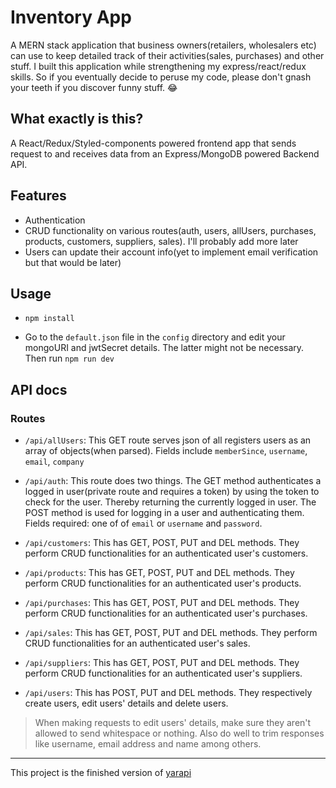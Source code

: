 # Inventory App

A MERN stack application that business owners(retailers, wholesalers etc) can use to keep detailed track of their activities(sales, purchases) and other stuff. I built this application while strengthening my express/react/redux skills. So if you eventually decide to peruse my code, please don't gnash your teeth if you discover funny stuff. 😂

<!-- Add other stuff here later -->

## What exactly is this?

A React/Redux/Styled-components powered frontend app that sends request to and receives data from an Express/MongoDB powered Backend API.
<!-- Explain further -->

## Features

- Authentication
- CRUD functionality on various routes(auth, users, allUsers, purchases, products, customers, suppliers, sales). I'll probably add more later
- Users can update their account info(yet to implement email verification but that would be later)

<!-- Add other features -->

## Usage

- `npm install`

- Go to the `default.json` file in the `config` directory and edit your mongoURI and jwtSecret details. The latter might not be necessary. Then run `npm run dev`

## API docs

### Routes

- `/api/allUsers`: This GET route serves json of all registers users as an array of objects(when parsed). Fields include `memberSince`, `username`, `email`, `company`

- `/api/auth`: This route does two things. The GET method authenticates a logged in user(private route and requires a token) by using the token to check for the user. Thereby returning the currently logged in user. The POST method is used for logging in a user and authenticating them. Fields required: one of of `email` or `username` and `password`.

- `/api/customers`: This has GET, POST, PUT and DEL methods. They perform CRUD functionalities for an authenticated user's customers.

- `/api/products`: This has GET, POST, PUT and DEL methods. They perform CRUD functionalities for an authenticated user's products.

- `/api/purchases`: This has GET, POST, PUT and DEL methods. They perform CRUD functionalities for an authenticated user's purchases.

- `/api/sales`: This has GET, POST, PUT and DEL methods. They perform CRUD functionalities for an authenticated user's sales.

- `/api/suppliers`: This has GET, POST, PUT and DEL methods. They perform CRUD functionalities for an authenticated user's suppliers.

- `/api/users`: This has POST, PUT and DEL methods. They respectively create users, edit users' details and delete users.

>When making requests to edit users' details, make sure they aren't allowed to send whitespace or nothing. Also do well to trim responses like username, email address and name among others.

-----------------

This project is the finished version of [yarapi](https://github.com/Eronmmer/yarapi)
